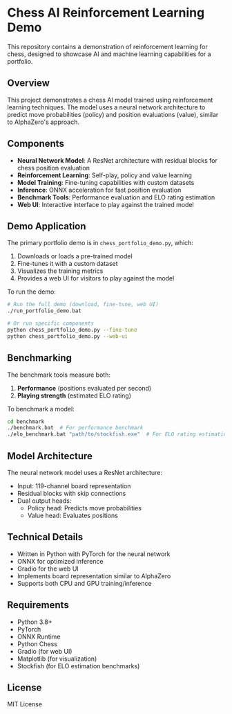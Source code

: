 # Chess AI Reinforcement Learning Demo

This repository contains a demonstration of reinforcement learning for chess, designed to showcase AI and machine learning capabilities for a portfolio.

## Overview

This project demonstrates a chess AI model trained using reinforcement learning techniques. The model uses a neural network architecture to predict move probabilities (policy) and position evaluations (value), similar to AlphaZero's approach.

## Components

- **Neural Network Model**: A ResNet architecture with residual blocks for chess position evaluation
- **Reinforcement Learning**: Self-play, policy and value learning
- **Model Training**: Fine-tuning capabilities with custom datasets
- **Inference**: ONNX acceleration for fast position evaluation
- **Benchmark Tools**: Performance evaluation and ELO rating estimation
- **Web UI**: Interactive interface to play against the trained model

## Demo Application

The primary portfolio demo is in `chess_portfolio_demo.py`, which:

1. Downloads or loads a pre-trained model
2. Fine-tunes it with a custom dataset
3. Visualizes the training metrics
4. Provides a web UI for visitors to play against the model

To run the demo:

```bash
# Run the full demo (download, fine-tune, web UI)
./run_portfolio_demo.bat

# Or run specific components
python chess_portfolio_demo.py --fine-tune
python chess_portfolio_demo.py --web-ui
```

## Benchmarking

The benchmark tools measure both:

1. **Performance** (positions evaluated per second)
2. **Playing strength** (estimated ELO rating)

To benchmark a model:

```bash
cd benchmark
./benchmark.bat  # For performance benchmark
./elo_benchmark.bat "path/to/stockfish.exe"  # For ELO rating estimation
```

## Model Architecture

The neural network model uses a ResNet architecture:
- Input: 119-channel board representation
- Residual blocks with skip connections
- Dual output heads:
  - Policy head: Predicts move probabilities
  - Value head: Evaluates positions

## Technical Details

- Written in Python with PyTorch for the neural network
- ONNX for optimized inference
- Gradio for the web UI
- Implements board representation similar to AlphaZero
- Supports both CPU and GPU training/inference

## Requirements

- Python 3.8+
- PyTorch
- ONNX Runtime
- Python Chess
- Gradio (for web UI)
- Matplotlib (for visualization)
- Stockfish (for ELO estimation benchmarks)

## License

MIT License 